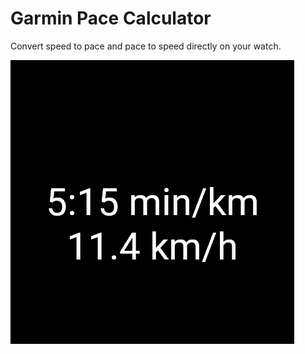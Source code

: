 # Garmin Pace Calculator

Convert speed to pace and pace to speed directly on your watch.

![screenshot](screenshot.png)
